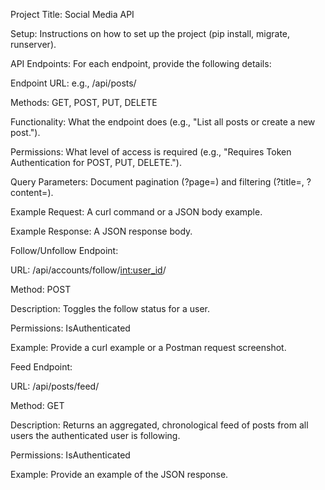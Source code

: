 Project Title: Social Media API

Setup: Instructions on how to set up the project (pip install, migrate, runserver).

API Endpoints: For each endpoint, provide the following details:

Endpoint URL: e.g., /api/posts/

Methods: GET, POST, PUT, DELETE

Functionality: What the endpoint does (e.g., "List all posts or create a new post.").

Permissions: What level of access is required (e.g., "Requires Token Authentication for POST, PUT, DELETE.").

Query Parameters: Document pagination (?page=<number>) and filtering (?title=<str>, ?content=<str>).

Example Request: A curl command or a JSON body example.

Example Response: A JSON response body.

Follow/Unfollow Endpoint:

URL: /api/accounts/follow/<int:user_id>/

Method: POST

Description: Toggles the follow status for a user.

Permissions: IsAuthenticated

Example: Provide a curl example or a Postman request screenshot.

Feed Endpoint:

URL: /api/posts/feed/

Method: GET

Description: Returns an aggregated, chronological feed of posts from all users the authenticated user is following.

Permissions: IsAuthenticated

Example: Provide an example of the JSON response.